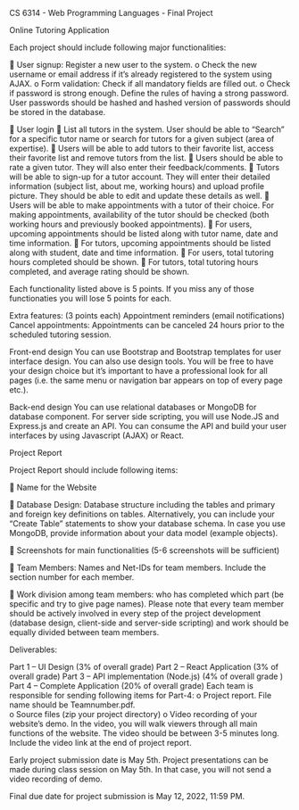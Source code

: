 CS 6314 - Web Programming Languages - Final Project

Online Tutoring Application

Each project should include following major functionalities:

	User signup: Register a new user to the system. 
o	Check the new username or email address if it’s already registered to the system using AJAX. 
o	Form validation: Check if all mandatory fields are filled out. 
o	Check if password is strong enough. Define the rules of having a strong password. User passwords should be hashed and hashed version of passwords should be stored in the database.

	User login
	List all tutors in the system. User should be able to “Search” for a specific tutor name or search for tutors for a given subject (area of expertise). 
	Users will be able to add tutors to their favorite list, access their favorite list and remove tutors from the list.
	Users should be able to rate a given tutor. They will also enter their feedback/comments.
	Tutors will be able to sign-up for a tutor account. They will enter their detailed information (subject list, about me, working hours) and upload profile picture. They should be able to edit and update these details as well.
	Users will be able to make appointments with a tutor of their choice. For making appointments, availability of the tutor should be checked (both working hours and previously booked appointments).
	For users, upcoming appointments should be listed along with tutor name, date and time information.
	For tutors, upcoming appointments should be listed along with student, date and time information.
	For users, total tutoring hours completed should be shown.
	For tutors, total tutoring hours completed, and average rating should be shown.







Each functionality listed above is 5 points. If you miss any of those functionaties you will lose 5 points for each. 

Extra features: (3 points each)
Appointment reminders (email notifications)
Cancel appointments: Appointments can be canceled 24 hours prior to the scheduled tutoring session.

Front-end design
You can use Bootstrap and Bootstrap templates for user interface design. You can also use design tools. You will be free to have your design choice but it’s important to have a professional look for all pages (i.e. the same menu or navigation bar appears on top of every page etc.). 


Back-end design
You can use relational databases or MongoDB for database component. 
For server side scripting, you will use Node.JS and Express.js and create an API.
You can consume the API and build your user interfaces by using Javascript (AJAX) or React. 

Project Report

Project Report should include following items:

	Name for the Website

	Database Design: Database structure including the tables and primary and foreign key definitions on tables.  Alternatively, you can include your “Create Table” statements to show your database schema. In case you use MongoDB, provide information about your data model (example objects).

	Screenshots for main functionalities (5-6 screenshots will be sufficient)

	Team Members: Names and Net-IDs for team members. Include the section number for each member.

	Work division among team members: who has completed which part (be specific and try to give page names). Please note that every team member should be actively involved in every step of the project development (database design, client-side and server-side scripting) and work should be equally divided between team members.



Deliverables:

Part 1 – UI Design (3% of overall grade)
Part 2 – React Application (3% of overall grade)
Part 3 – API implementation (Node.js) (4% of overall grade )
Part 4 – Complete Application (20% of overall grade)
Each team is responsible for sending following items for Part-4:
o	Project report. File name should be Teamnumber.pdf.  
o	Source files (zip your project directory)
o	Video recording of your website’s demo. In the video, you will walk viewers through all main functions of the website. The video should be between 3-5 minutes long. Include the video link at the end of project report.

Early project submission date is May 5th. Project presentations can be made during class session on May 5th. In that case, you will not send a video recording of demo.

Final due date for project submission is May 12, 2022, 11:59 PM.

